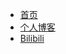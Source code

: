 * [首页](/notes/)
* [个人博客](https://www.sakurajimasa.xyz)
* [Bilibili](https://space.bilibili.com/353826360)

